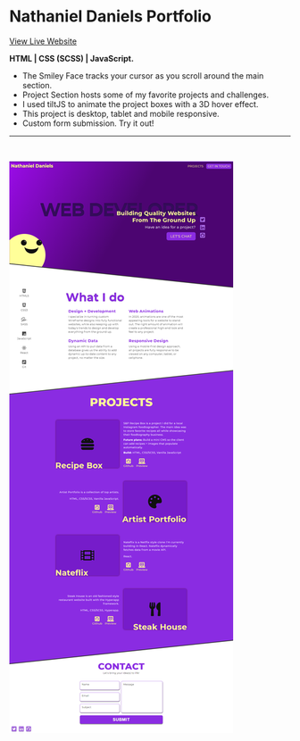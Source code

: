 # Nathaniel Daniels Portfolio
[View Live Website](https://NathanielDaniels.github.io)

**HTML | CSS (SCSS) | JavaScript.**

- The Smiley Face tracks your cursor as you scroll around the main section.
- Project Section hosts some of my favorite projects and challenges.
- I used tiltJS to animate the project boxes with a 3D hover effect. 
- This project is desktop, tablet and mobile responsive.
- Custom form submission. Try it out!

<hr><br>

![Image](./IMG/full-layout.png)
